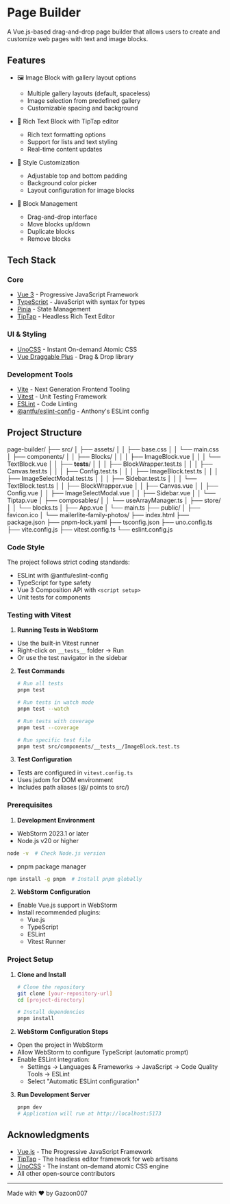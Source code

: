 # Page Builder

A Vue.js-based drag-and-drop page builder that allows users to create and customize web pages with text and image blocks.

## Features

- 🖼️ Image Block with gallery layout options
  - Multiple gallery layouts (default, spaceless)
  - Image selection from predefined gallery
  - Customizable spacing and background

- 📝 Rich Text Block with TipTap editor
  - Rich text formatting options
  - Support for lists and text styling
  - Real-time content updates

- 🎨 Style Customization
  - Adjustable top and bottom padding
  - Background color picker
  - Layout configuration for image blocks

- 🔄 Block Management
  - Drag-and-drop interface
  - Move blocks up/down
  - Duplicate blocks
  - Remove blocks

## Tech Stack

### Core
- [Vue 3](https://vuejs.org/) - Progressive JavaScript Framework
- [TypeScript](https://www.typescriptlang.org/) - JavaScript with syntax for types
- [Pinia](https://pinia.vuejs.org/) - State Management
- [TipTap](https://tiptap.dev/) - Headless Rich Text Editor

### UI & Styling
- [UnoCSS](https://github.com/unocss/unocss) - Instant On-demand Atomic CSS
- [Vue Draggable Plus](https://github.com/Alfred-Skyblue/vue-draggable-plus) - Drag & Drop library

### Development Tools
- [Vite](https://vitejs.dev/) - Next Generation Frontend Tooling
- [Vitest](https://vitest.dev/) - Unit Testing Framework
- [ESLint](https://eslint.org/) - Code Linting
- [@antfu/eslint-config](https://github.com/antfu/eslint-config) - Anthony's ESLint config

## Project Structure

page-builder/
├── src/
│   ├── assets/
│   │   ├── base.css
│   │   └── main.css
│   ├── components/
│   │   ├── Blocks/
│   │   │   ├── ImageBlock.vue
│   │   │   └── TextBlock.vue
│   │   ├── __tests__/
│   │   │   ├── BlockWrapper.test.ts
│   │   │   ├── Canvas.test.ts
│   │   │   ├── Config.test.ts
│   │   │   ├── ImageBlock.test.ts
│   │   │   ├── ImageSelectModal.test.ts
│   │   │   ├── Sidebar.test.ts
│   │   │   └── TextBlock.test.ts
│   │   ├── BlockWrapper.vue
│   │   ├── Canvas.vue
│   │   ├── Config.vue
│   │   ├── ImageSelectModal.vue
│   │   ├── Sidebar.vue
│   │   └── Tiptap.vue
│   ├── composables/
│   │   └── useArrayManager.ts
│   ├── store/
│   │   └── blocks.ts
│   ├── App.vue
│   └── main.ts
├── public/
│   ├── favicon.ico
│   └── mailerlite-family-photos/
├── index.html
├── package.json
├── pnpm-lock.yaml
├── tsconfig.json
├── uno.config.ts
├── vite.config.js
├── vitest.config.ts
└── eslint.config.js

### Code Style

The project follows strict coding standards:

- ESLint with @antfu/eslint-config
- TypeScript for type safety
- Vue 3 Composition API with `<script setup>`
- Unit tests for components

### Testing with Vitest

1. **Running Tests in WebStorm**
- Use the built-in Vitest runner
- Right-click on `__tests__` folder → Run
- Or use the test navigator in the sidebar

2. **Test Commands**
   ```bash
   # Run all tests
   pnpm test

   # Run tests in watch mode
   pnpm test --watch

   # Run tests with coverage
   pnpm test --coverage

   # Run specific test file
   pnpm test src/components/__tests__/ImageBlock.test.ts
   ```

3. **Test Configuration**
- Tests are configured in `vitest.config.ts`
- Uses jsdom for DOM environment
- Includes path aliases (@/ points to src/)

### Prerequisites

1. **Development Environment**
  - WebStorm 2023.1 or later
  - Node.js v20 or higher
   ```bash
   node -v  # Check Node.js version
   ```
  - pnpm package manager
   ```bash
   npm install -g pnpm  # Install pnpm globally
   ```

2. **WebStorm Configuration**
  - Enable Vue.js support in WebStorm
  - Install recommended plugins:
    - Vue.js
    - TypeScript
    - ESLint
    - Vitest Runner

### Project Setup

1. **Clone and Install**
   ```bash
   # Clone the repository
   git clone [your-repository-url]
   cd [project-directory]

   # Install dependencies
   pnpm install
   ```

2. **WebStorm Configuration Steps**
  - Open the project in WebStorm
  - Allow WebStorm to configure TypeScript (automatic prompt)
  - Enable ESLint integration:
    - Settings → Languages & Frameworks → JavaScript → Code Quality Tools → ESLint
    - Select "Automatic ESLint configuration"

3. **Run Development Server**
   ```bash
   pnpm dev
   # Application will run at http://localhost:5173
   ```

## Acknowledgments

- [Vue.js](https://vuejs.org/) - The Progressive JavaScript Framework
- [TipTap](https://tiptap.dev/) - The headless editor framework for web artisans
- [UnoCSS](https://github.com/unocss/unocss) - The instant on-demand atomic CSS engine
- All other open-source contributors

---

Made with ❤️ by Gazoon007
